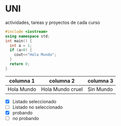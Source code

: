 # UNI
actividades, tareas y proyectos de cada curso
```c++
#include <iostream>
using namespace std;
int main() {
  int a = 1;
  if (a>0) {
    cout<<"Hola Mundo";
  }
  return 0;
}
```
columna 1 | columna 2 | columna 3
----------|-----------|----------
Hola Mundo | Hola Mundo cruel | Sin Mundo
- [x] Listado seleccionado
- [ ] Listado no seleccionado
- [X] probando
- [ ] no probando
